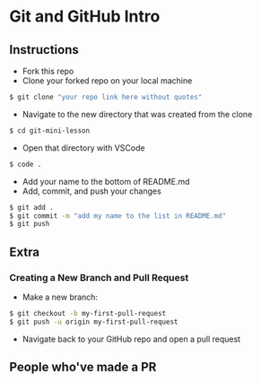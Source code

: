# Git and GitHub Intro

## Instructions
- Fork this repo
- Clone your forked repo on your local machine
```bash
$ git clone "your repo link here without quotes"
```
- Navigate to the new directory that was created from the clone
```bash
$ cd git-mini-lesson
```
- Open that directory with VSCode
```bash
$ code .
```
- Add your name to the bottom of README.md
- Add, commit, and push your changes
```bash
$ git add .
$ git commit -m "add my name to the list in README.md"
$ git push
```
## Extra
### Creating a New Branch and Pull Request
- Make a new branch:
```bash
$ git checkout -b my-first-pull-request
$ git push -u origin my-first-pull-request
```
- Navigate back to your GitHub repo and open a pull request

## People who've made a PR

